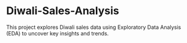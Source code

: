 # Diwali-Sales-Analysis
This project explores Diwali sales data using Exploratory Data Analysis (EDA) to uncover key insights and trends.
